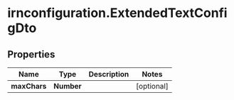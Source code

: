 # irnconfiguration.ExtendedTextConfigDto

## Properties

Name | Type | Description | Notes
------------ | ------------- | ------------- | -------------
**maxChars** | **Number** |  | [optional] 


